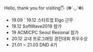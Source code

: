 Hello, thank you for visiting🖐 (❁´◡`❁)

- 19.09 ` 19.12 스타트업 Elgo 근무
- 19.12 SoftWave2019 참가
- 19 ACMICPC Seoul Resional 참가
- 20.12 교내 프로그래밍 경진대회 최우수상
- 21.01 ~ 21.03 DND 4기
